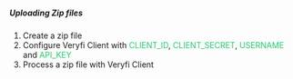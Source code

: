 <h5 className="h5-title">Uploading Zip files</h5>

1. Create a zip file
2. Configure Veryfi Client with <span href='/api-docs-introduction-auth/' style="color: #22CF6D;">CLIENT_ID</span>, <span href='/api-docs-introduction-auth/' style="color: #22CF6D;">CLIENT_SECRET</span>, <span href='/api-docs-introduction-auth/' style="color: #22CF6D;">USERNAME</span> and <span href='/api-docs-introduction-auth/' style="color: #22CF6D;">API_KEY</span>
3. Process a zip file with Veryfi Client
